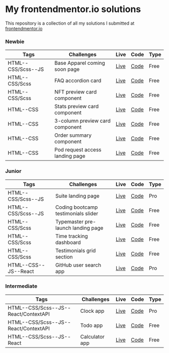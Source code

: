 # My frontendmentor.io solutions

This repository is a collection of all my solutions I submitted at [frontendmentor.io ](https://www.frontendmentor.io/)

### Newbie

| Tags               | Challenges                      | Live                                                                   | Code                                                                   | Type |
| ------------------ | ------------------------------- | ---------------------------------------------------------------------- | ---------------------------------------------------------------------- | ---- |
| HTML--CSS/Scss--JS | Base Apparel coming soon page   | [Live](https://lonelybuddy.github.io/base-apparel-coming-soon-page/)   | [Code](https://github.com/LonelyBuddy/base-apparel-coming-soon-page)   | Free |
| HTML--CSS/Scss     | FAQ accordion card              | [Live](https://lonelybuddy.github.io/faq-accordion-card/)              | [Code](https://github.com/LonelyBuddy/faq-accordion-card)              | Free |
| HTML--CSS/Scss     | NFT preview card component      | [Live](https://lonelybuddy.github.io/Nft-preview-card/)                | [Code](https://github.com/LonelyBuddy/Nft-preview-card)                | Free |
| HTML--CSS          | Stats preview card component    | [Live](https://lonelybuddy.github.io/stats-preview-card/)              | [Code](https://github.com/LonelyBuddy/stats-preview-card)              | Free |
| HTML--CSS          | 3-column preview card component | [Live](https://lonelybuddy.github.io/3-column-preview-card-component/) | [Code](https://github.com/LonelyBuddy/3-column-preview-card-component) | Free |
| HTML--CSS          | Order summary component         | [Live](https://lonelybuddy.github.io/order-summary-component/)         | [Code](https://github.com/LonelyBuddy/order-summary-component)         | Free |
| HTML--CSS          | Pod request access landing page | [Live](https://lonelybuddy.github.io/POD-lanind-page/)                 | [Code](https://github.com/LonelyBuddy/POD-lanind-page/tree/master)     | Free |

### Junior

| Tags                 | Challenges                          | Live                                                                      | Code                                                                      | Type |
| -------------------- | ----------------------------------- | ------------------------------------------------------------------------- | ------------------------------------------------------------------------- | ---- |
| HTML--CSS/Scss--JS   | Suite landing page                  | [Live](https://suite-landingpage.netlify.app/)                            | [Code](https://github.com/LonelyBuddy/suite-landing-page)                 | Pro  |
| HTML--CSS/Scss--JS   | Coding bootcamp testimonials slider | [Live](https://lonelybuddy.github.io/testimonials-slider/)                | [Code](https://github.com/LonelyBuddy/testimonials-slider)                | Free |
| HTML--CSS/Scss       | Typemaster pre-launch landing page  | [Live](https://lonelybuddy.github.io/Typemaster-pre-launch-landing-page/) | [Code](https://github.com/LonelyBuddy/Typemaster-pre-launch-landing-page) | Free |
| HTML--CSS/Scss       | Time tracking dashboard             | [Live](https://lonelybuddy.github.io/time-tracking-dashboard/)            | [Code](https://github.com/LonelyBuddy/time-tracking-dashboard)            | Free |
| HTML--CSS/Scss       | Testimonials grid section           | [Live](https://lonelybuddy.github.io/testimonial-grid-section/)           | [Code](https://github.com/LonelyBuddy/testimonial-grid-section)           | Free |
| HTML--CSS--JS--React | GitHub user search app              | [Live](https://lonelybuddy.github.io/react-github-user-search-app/)       | [Code](https://github.com/LonelyBuddy/react-github-user-search-app)       | Pro  |

### Intermediate

| Tags                                 | Challenges     | Live                                                  | Code                                                  | Type |
| ------------------------------------ | -------------- | ----------------------------------------------------- | ----------------------------------------------------- | ---- |
| HTML--CSS/Scss--JS--React/ContextAPI | Clock app      | [Live](https://lonelybuddy.github.io/clock-app/)      | [Code](https://github.com/LonelyBuddy/clock-app)      | Pro  |
| HTML--CSS/Scss--JS--React/ContextAPI | Todo app       | [Live](https://lonelybuddy.github.io/react-to-do/)    | [Code](https://github.com/LonelyBuddy/react-to-do)    | Free |
| HTML--CSS/Scss--JS--React            | Calculator app | [Live](https://lonelybuddy.github.io/calculator-app/) | [Code](https://github.com/LonelyBuddy/calculator-app) | Free |
